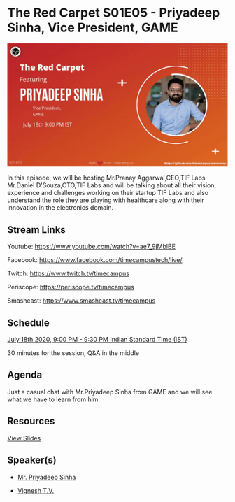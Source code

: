 # The Red Carpet S01E05 - Priyadeep Sinha, Vice President, GAME

[![alt text](TRC-S01E05.gif "Watch/Subscribe to the video")](https://www.youtube.com/watch?v=ae7_9jMblBE)

In this episode, we will be hosting Mr.Pranay Aggarwal,CEO,TIF Labs Mr.Daniel D'Souza,CTO,TIF Labs and will be talking about all their vision, experience and challenges working on their startup TIF Labs and also understand the role they are playing with healthcare along with their innovation in the electronics domain.

## Stream Links

Youtube: https://www.youtube.com/watch?v=ae7_9jMblBE

Facebook: https://www.facebook.com/timecampustech/live/

Twitch: https://www.twitch.tv/timecampus


Periscope: https://periscope.tv/timecampus

Smashcast: https://www.smashcast.tv/timecampus

## Schedule

[July 18th 2020, 9:00 PM - 9:30 PM Indian Standard Time (IST)](https://calendar.google.com/event?action=TEMPLATE&tmeid=MGYyc21paWF1ZTl0Y2JjM2IzN2tkY3FsYWlfMjAyMDA3MThUMTUzMDAwWiB0aW1lY2FtcHVzLmNvbV8zaHE0cHRrczBsZTJybmQwajAxbzYwMTRhZ0Bn&tmsrc=timecampus.com_3hq4ptks0le2rnd0j01o6014ag%40group.calendar.google.com)

30 minutes for the session, Q&A in the middle

## Agenda

Just a casual chat with Mr.Priyadeep Sinha from GAME and we will see what we have to learn from him.

## Resources

[View Slides](https://docs.google.com/presentation/d/1c0g0AJSaXfJymHJNseCsYICkK44TfLlZja0654Kc4zY/edit?usp=sharing)

## Speaker(s)

- [Mr. Priyadeep Sinha](https://www.linkedin.com/in/priyadeep-sinha/)

- [Vignesh T.V.](http://tvvignesh.com/)